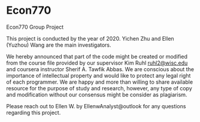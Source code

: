 # Econ770
Econ770 Group Project

This project is conducted by the year of 2020. Yichen Zhu and Ellen (Yuzhou) Wang are the main investigators.

We hereby announced that part of the code might be created or modified from the course file provided by our supervisor Kim Ruhl <ruhl2@wisc.edu> and coursera instructor Sherif A. Tawfik Abbas. We are conscious about the importance of intellectual property and would like to protect any legal right of each programmer. We are happy and more than willing to share available resource for the purpose of study and research, however, any type of copy and modification without our consensus might be consider as plagiarism.

Please reach out to Ellen W. by EllenwAnalyst@outlook for any questions regarding this project.
